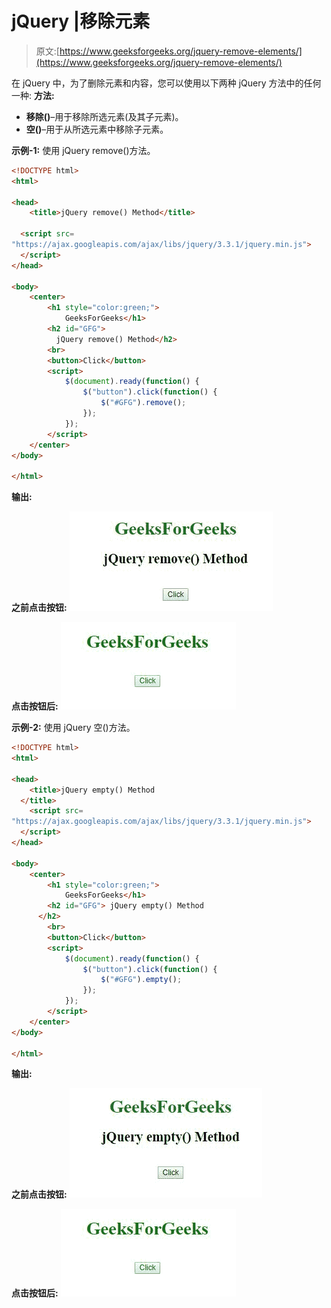 # jQuery |移除元素

> 原文:[https://www.geeksforgeeks.org/jquery-remove-elements/](https://www.geeksforgeeks.org/jquery-remove-elements/)

在 jQuery 中，为了删除元素和内容，您可以使用以下两种 jQuery 方法中的任何一种:
**方法:**

*   **移除()**–用于移除所选元素(及其子元素)。
*   **空()**–用于从所选元素中移除子元素。

**示例-1:** 使用 jQuery remove()方法。

```html
<!DOCTYPE html>
<html>

<head>
    <title>jQuery remove() Method</title>

  <script src=
"https://ajax.googleapis.com/ajax/libs/jquery/3.3.1/jquery.min.js">
  </script>
</head>

<body>
    <center>
        <h1 style="color:green;">  
            GeeksForGeeks</h1>
        <h2 id="GFG">
          jQuery remove() Method</h2>
        <br>
        <button>Click</button>
        <script>
            $(document).ready(function() {
                $("button").click(function() {
                    $("#GFG").remove();
                });
            });
        </script>
    </center>
</body>

</html>
```

**输出:**

**之前点击按钮:**
![](img/ca89ba64527abaa1cb4205b6cbbcd789.png)

**点击按钮后:**
![](img/17027a1488f9fb3a2da981ec1570b900.png)

**示例-2:** 使用 jQuery 空()方法。

```html
<!DOCTYPE html>
<html>

<head>
    <title>jQuery empty() Method
  </title>
    <script src=
"https://ajax.googleapis.com/ajax/libs/jquery/3.3.1/jquery.min.js">
  </script>
</head>

<body>
    <center>
        <h1 style="color:green;">  
            GeeksForGeeks</h1>
        <h2 id="GFG"> jQuery empty() Method
      </h2>
        <br>
        <button>Click</button>
        <script>
            $(document).ready(function() {
                $("button").click(function() {
                    $("#GFG").empty();
                });
            });
        </script>
    </center>
</body>

</html>
```

**输出:**

**之前点击按钮:**
![](img/ff9bd63e1dcd47dd0a74a41e3279a6c3.png)

**点击按钮后:**
![](img/17027a1488f9fb3a2da981ec1570b900.png)